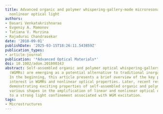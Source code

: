 ```yaml
---
title: Advanced organic and polymer whispering-gallery-mode microresonators for enhanced
  nonlinear optical light
authors:
- Dasari Venkatakrishnarao
- Evgeniy A. Mamonov
- Tatiana V. Murzina
- Rajadurai Chandrasekar
date: '2018-09-01'
publishDate: '2025-03-15T18:26:11.543859Z'
publication_types:
- article-journal
publication: '*Advanced Optical Materials*'
doi: 10.1002/adom.201800343
abstract: Self‐assembled organic and polymer optical whispering‐gallery‐mode resonators
  (WGMRs) are emerging as a potential alternative to traditional inorganic resonators.
  In the beginning, this article presents a brief overview of the key parameters of
  interest in WGMRs and nonlinear optical properties. Later, recent results are surveyed
  demonstrating exciting properties of self‐assembled organic and polymer WGMRs of
  various shapes in the amplification of linear and nonlinear optical effects due
  to a strong light confinement associated with WGM excitation.
tags:
- Microstructures
---
```

